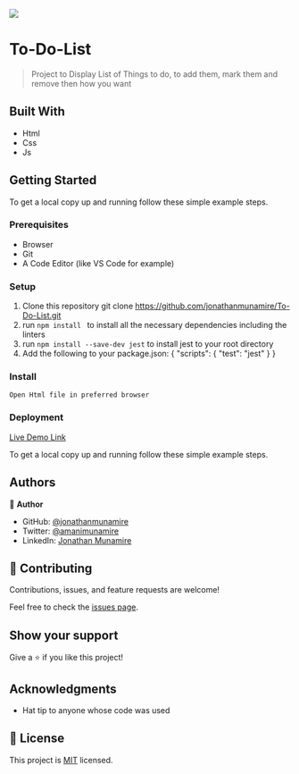![](https://img.shields.io/badge/Microverse-blueviolet)

# To-Do-List

> Project to Display List of Things to do, to add them, mark them and remove then how you want

## Built With

- Html
- Css
- Js

## Getting Started

To get a local copy up and running follow these simple example steps.

### Prerequisites

- Browser
- Git
- A Code Editor (like VS Code for example)

### Setup

1. Clone this repository
   git clone https://github.com/jonathanmunamire/To-Do-List.git
2. run `npm install ` to install all the necessary dependencies including the linters
3. run `npm install --save-dev jest` to install jest to your root directory
4. Add the following to your package.json:
   {
   "scripts": {
   "test": "jest"
   }
   }

### Install

    Open Html file in preferred browser

### Deployment

[Live Demo Link](https://jonathanmunamire.github.io/To-Do-List/dist/)

To get a local copy up and running follow these simple example steps.

## Authors

👤 **Author**

- GitHub: [@jonathanmunamire](https://github.com/jonathanmunamire)
- Twitter: [@amanimunamire](https://twitter.com/amanimunamire)
- LinkedIn: [Jonathan Munamire](https://www.linkedin.com/in/jonathanmunamire/)

## 🤝 Contributing

Contributions, issues, and feature requests are welcome!

Feel free to check the [issues page](../../issues/).

## Show your support

Give a ⭐️ if you like this project!

## Acknowledgments

- Hat tip to anyone whose code was used

## 📝 License

This project is [MIT](./LICENSE) licensed.
